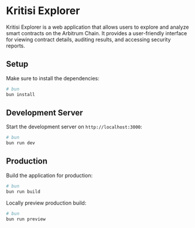 # Kritisi Explorer

Kritisi Explorer is a web application that allows users to explore and analyze smart contracts on the Arbitrum Chain. It provides a user-friendly interface for viewing contract details, auditing results, and accessing security reports.

## Setup

Make sure to install the dependencies:

```bash
# bun
bun install
```

## Development Server

Start the development server on `http://localhost:3000`:

```bash
# bun
bun run dev
```

## Production

Build the application for production:

```bash
# bun
bun run build
```

Locally preview production build:

```bash
# bun
bun run preview
```
